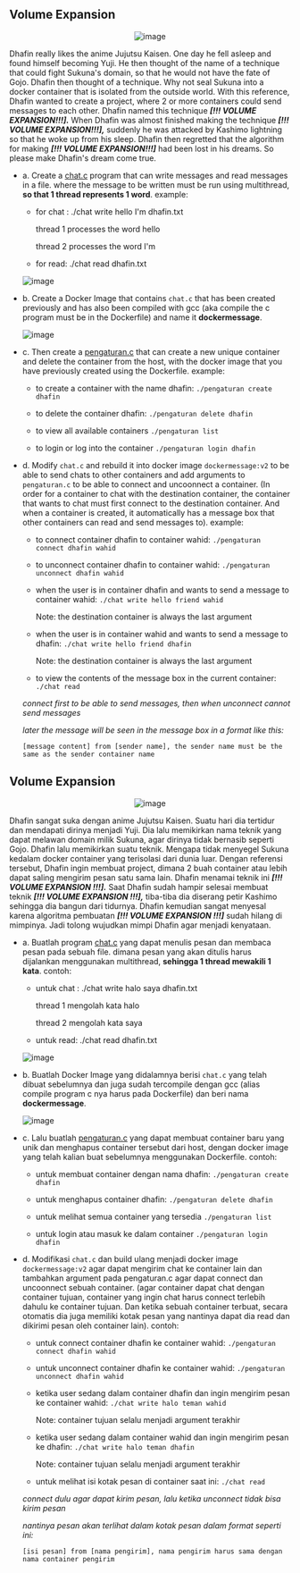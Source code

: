 ## Volume Expansion

<div align=center>

![image](https://github.com/arsitektur-jaringan-komputer/Modul-Sisop/assets/54766683/452666b4-1a84-41ac-a855-6689b275880b)

</div>

Dhafin really likes the anime Jujutsu Kaisen. One day he fell asleep and found himself becoming Yuji. He then thought of the name of a technique that could fight Sukuna's domain, so that he would not have the fate of Gojo. Dhafin then thought of a technique. Why not seal Sukuna into a docker container that is isolated from the outside world. With this reference, Dhafin wanted to create a project, where 2 or more containers could send messages to each other. Dhafin named this technique _**[!!! VOLUME EXPANSION!!!].**_ When Dhafin was almost finished making the technique _**[!!! VOLUME EXPANSION!!!],**_ suddenly he was attacked by Kashimo lightning so that he woke up from his sleep. Dhafin then regretted that the algorithm for making _**[!!! VOLUME EXPANSION!!!]**_ had been lost in his dreams. So please make Dhafin's dream come true.

- a. Create a [chat.c](./chat.c) program that can write messages and read messages in a file. where the message to be written must be run using multithread, **so that 1 thread represents 1 word**. example:

  - for chat : ./chat write hello I'm dhafin.txt

    thread 1 processes the word hello

    thread 2 processes the word I'm

  - for read: ./chat read dhafin.txt

  ![image](https://github.com/arsitektur-jaringan-komputer/Modul-Sisop/assets/54766683/8c27b46a-77c4-4c86-9915-20f808add8e8)

- b. Create a Docker Image that contains `chat.c` that has been created previously and has also been compiled with gcc (aka compile the c program must be in the Dockerfile) and name it **dockermessage**.

  ![image](https://github.com/arsitektur-jaringan-komputer/Modul-Sisop/assets/54766683/5d0586d4-77c5-4792-a641-dd852449a607)

- c. Then create a [pengaturan.c](./pengaturan.c) that can create a new unique container and delete the container from the host, with the docker image that you have previously created using the Dockerfile. example:

  - to create a container with the name dhafin: `./pengaturan create dhafin`

  - to delete the container dhafin: `./pengaturan delete dhafin`

  - to view all available containers `./pengaturan list`

  - to login or log into the container `./pengaturan login dhafin`

- d. Modify `chat.c` and rebuild it into docker image `dockermessage:v2` to be able to send chats to other containers and add arguments to `pengaturan.c` to be able to connect and uncoonnect a container. (In order for a container to chat with the destination container, the container that wants to chat must first connect to the destination container. And when a container is created, it automatically has a message box that other containers can read and send messages to). example:

  - to connect container dhafin to container wahid: `./pengaturan connect dhafin wahid`

  - to unconnect container dhafin to container wahid: `./pengaturan unconnect dhafin wahid`

  - when the user is in container dhafin and wants to send a message to container wahid: `./chat write hello friend wahid`

    Note: the destination container is always the last argument

  - when the user is in container wahid and wants to send a message to dhafin: `./chat write hello friend dhafin`

    Note: the destination container is always the last argument

  - to view the contents of the message box in the current container: `./chat read`

  _connect first to be able to send messages, then when unconnect cannot send messages_

  _later the message will be seen in the message box in a format like this:_

  `[message content] from [sender name], the sender name must be the same as the sender container name`

## Volume Expansion

<div align=center>

![image](https://github.com/arsitektur-jaringan-komputer/Modul-Sisop/assets/54766683/452666b4-1a84-41ac-a855-6689b275880b)

</div>

Dhafin sangat suka dengan anime Jujutsu Kaisen. Suatu hari dia tertidur dan mendapati dirinya menjadi Yuji. Dia lalu memikirkan nama teknik yang dapat melawan domain milik Sukuna, agar dirinya tidak bernasib seperti Gojo. Dhafin lalu memikirkan suatu teknik. Mengapa tidak menyegel Sukuna kedalam docker container yang terisolasi dari dunia luar. Dengan referensi tersebut, Dhafin ingin membuat project, dimana 2 buah container atau lebih dapat saling mengirim pesan satu sama lain. Dhafin menamai teknik ini _**[!!! VOLUME EXPANSION !!!].**_ Saat Dhafin sudah hampir selesai membuat teknik _**[!!! VOLUME EXPANSION !!!],**_ tiba-tiba dia diserang petir Kashimo sehingga dia bangun dari tidurnya. Dhafin kemudian sangat menyesal karena algoritma pembuatan _**[!!! VOLUME EXPANSION !!!]**_ sudah hilang di mimpinya. Jadi tolong wujudkan mimpi Dhafin agar menjadi kenyataan.

- a. Buatlah program [chat.c](./chat.c) yang dapat menulis pesan dan membaca pesan pada sebuah file. dimana pesan yang akan ditulis harus dijalankan menggunakan multithread, **sehingga 1 thread mewakili 1 kata**. contoh:

  - untuk chat : ./chat write halo saya dhafin.txt

    thread 1 mengolah kata halo

    thread 2 mengolah kata saya

  - untuk read: ./chat read dhafin.txt

  ![image](https://github.com/arsitektur-jaringan-komputer/Modul-Sisop/assets/54766683/8c27b46a-77c4-4c86-9915-20f808add8e8)

- b. Buatlah Docker Image yang didalamnya berisi `chat.c` yang telah dibuat sebelumnya dan juga sudah tercompile dengan gcc (alias compile program c nya harus pada Dockerfile) dan beri nama **dockermessage**.

  ![image](https://github.com/arsitektur-jaringan-komputer/Modul-Sisop/assets/54766683/5d0586d4-77c5-4792-a641-dd852449a607)

- c. Lalu buatlah [pengaturan.c](./pengaturan.c) yang dapat membuat container baru yang unik dan menghapus container tersebut dari host, dengan docker image yang telah kalian buat sebelumnya menggunakan Dockerfile. contoh:

  - untuk membuat container dengan nama dhafin: `./pengaturan create dhafin`

  - untuk menghapus container dhafin: `./pengaturan delete dhafin`

  - untuk melihat semua container yang tersedia `./pengaturan list`

  - untuk login atau masuk ke dalam container `./pengaturan login dhafin`

- d. Modifikasi `chat.c` dan build ulang menjadi docker image `dockermessage:v2` agar dapat mengirim chat ke container lain dan tambahkan argument pada pengaturan.c agar dapat connect dan uncoonnect sebuah container. (agar container dapat chat dengan container tujuan, container yang ingin chat harus connect terlebih dahulu ke container tujuan. Dan ketika sebuah container terbuat, secara otomatis dia juga memiliki kotak pesan yang nantinya dapat dia read dan dikirimi pesan oleh container lain). contoh:

  - untuk connect container dhafin ke container wahid: `./pengaturan connect dhafin wahid`

  - untuk unconnect container dhafin ke container wahid: `./pengaturan unconnect dhafin wahid`

  - ketika user sedang dalam container dhafin dan ingin mengirim pesan ke container wahid: `./chat write halo teman wahid`

    Note: container tujuan selalu menjadi argument terakhir

  - ketika user sedang dalam container wahid dan ingin mengirim pesan ke dhafin: `./chat write halo teman dhafin`

    Note: container tujuan selalu menjadi argument terakhir

  - untuk melihat isi kotak pesan di container saat ini: `./chat read`

  _connect dulu agar dapat kirim pesan, lalu ketika unconnect tidak bisa kirim pesan_

  _nantinya pesan akan terlihat dalam kotak pesan dalam format seperti ini:_

  `[isi pesan] from [nama pengirim], nama pengirim harus sama dengan nama container pengirim`
